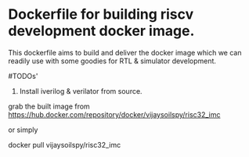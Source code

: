 # Dockerfile for building riscv development docker image.

This dockerfile aims to build and deliver the docker image which we can readily use with some goodies for RTL & simulator development.

#TODOs'

1. Install iverilog & verilator from source.

grab the built image from
https://hub.docker.com/repository/docker/vijaysoilspy/risc32_imc

or simply

docker pull vijaysoilspy/risc32_imc